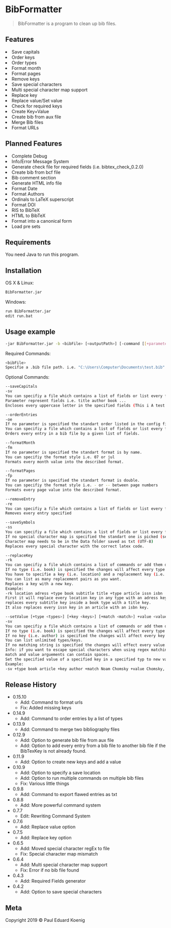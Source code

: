 # BibFormatter
> BibFormatter is a program to clean up bib files.

## Features

<li>Save capitals</li>
<li>Order keys</li>
<li>Order types</li>
<li>Format month</li>
<li>Format pages</li>
<li>Remove keys</li>
<li>Save special characters</li>
<li>Multi special character map support</li>
<li>Replace key</li>
<li>Replace value/Set value</li>
<li>Check for required keys</li>
<li>Create Key+Value</li>
<li>Create bib from aux file</li>
<li>Merge Bib files</li>
<li>Format URLs</li>

## Planned Features

<li>Complete Debug</li>
<li>Info/Error Message System</li>
<li>Generate check file for required fields (i.e. bibtex_check_0.2.0)</li>
<li>Create bib from bcf file</li>
<li>Bib comment section</li>
<li>Generate HTML info file</li>
<li>Format Date</li>
<li>Format Authors</li>
<li>Ordinals to LaTeX superscript</li>
<li>Format DOI</li>
<li>RIS to BibTeX</li>
<li>HTML to BibTeX</li>
<li>Format into a canonical form</li>
<li>Load pre sets</li>


## Requirements

You need Java to run this program.

## Installation

OS X & Linux:

```sh
BibFormatter.jar
```

Windows:

```sh
run BibFormatter.jar
edit run.bat
```

## Usage example

```sh
-jar BibFormatter.jar -b <bibFile> [<outputPath>] [-command [[+parameter] <arguments>] ...
```

Required Commands:
```sh
<bibFile>
Specifie a .bib file path. i.e. "C:\Users\Computer\Documents\test.bib"
```

Optional Commands:
```sh
--saveCapitals
-sv
You can specifiy a file which contains a list of fields or list every field as parameter.
Parameter represent fields i.e. title author book ...
Encloses every uppercase letter in the specified fields (This i A test -> {T}his is {A} test). 
```
```sh
--orderEntries
-oe
If no parameter is specified the standart order listed in the config file is used.
You can specifiy a file which contains a list of fields or list every field as parameter.
Orders every entry in a bib file by a given list of fields.
```
```sh
--formatMonth
-fm
If no parameter is specified the standart format is by name.
You can specifiy the format style i.e. 07 or jul
Formats every month value into the described format.
```
```sh
--formatPages
-fp
If no parameter is specified the standart format is double.
You can specifiy the format style i.e. - or -- between page numbers
Formats every page value into the described format.
```
```sh
--removeEntry
-re
You can specifiy a file which contains a list of fields or list every field as parameter.
Removes every entry specified
```
```sh
--saveSymbols
-ss
You can specifiy a file which contains a list of fields or list every field as parameter.
If no special character map is specified the standart one is picked (see config).
Character map needs to be in the Data folder saved as txt (UTF-8)
Replaces every special character with the correct latex code.
```
```sh
--replaceKey 
-rk
You can specifiy a file which contains a list of commands or add them directly.
If no type (i.e. book) is specified the changes will affect every type (until a type has specified). 
You have to specifie a key (i.e. location) and a replacement key (i.e. adress).
You can list as many replacement pairs as you want.
Replaces a key with a new key.
Example:
-rk location adress +type book subtitle title +type article issn isbn 
First it will replace every location key in any type with an adress key and than
replaces every subtitle key inside a book type with a title key.
It also replaces every issn key in an article with an isbn key. 
```
```sh
--setValue [+type <types>] [+key <keys>] [+match <match>] +value <value>
-sv
You can specifiy a file which contains a list of commands or add them directly.
If no type (i.e. book) is specified the changes will affect every type (until a type has specified).
If no key (i.e. author) is specified the changes will affect every key (until a type has specified).  
You can list unlimited types/keys. 
If no matching string is specified the changes will effect every value.
Info: if you want to escape special characters when using regex matching, use a file (i.e. +match C:/regexcode.txt)
match and value arguements can contain spaces.
Set the specified value of a specified key in a specified typ to new value. 
Example:
-sv +type book article +key author +match Noam Chomsky +value Chomsky, N.

```

## Release History

* 0.15.10
    * Add: Command to format urls
    * Fix: Added missing keys
* 0.14.9
    * Add: Command to order entries by a list of types
* 0.13.9
    * Add: Command to merge two bibliography files
* 0.12.9
    * Add: Option to generate bib file from aux file
    * Add: Option to add every entry from a bib file to another bib file if the BibTexKey is not already found.
* 0.11.9
    * Add: Option to create new keys and add a value
* 0.10.9
    * Add: Option to specify a save location
    * Add: Option to run multiple commands on multiple bib files
    * Fix: Various little things
* 0.9.8
    * Add: Command to export flawed entries as txt
* 0.8.8
    * Add: More powerful command system
* 0.7.7
    * Edit: Rewriting Command System
* 0.7.6
    * Add: Replace value option
* 0.7.5
    * Add: Replace key option
* 0.6.5
    * Add: Moved special character regEx to file
    * Fix: Special character map mismatch
* 0.6.4
    * Add: Multi special character map support
    * Fix: Error if no bib file found
* 0.4.3
    * Add: Required Fields generator
* 0.4.2
    * Add: Option to save special characters

## Meta

Copyright 2019 © Paul Eduard Koenig
